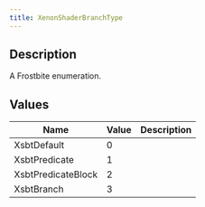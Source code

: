 ```yaml
---
title: XenonShaderBranchType
---
```

## Description

A Frostbite enumeration.

## Values

| Name               | Value | Description |
| ------------------ | ----- | ----------- |
| XsbtDefault        | 0     |             |
| XsbtPredicate      | 1     |             |
| XsbtPredicateBlock | 2     |             |
| XsbtBranch         | 3     |             |
